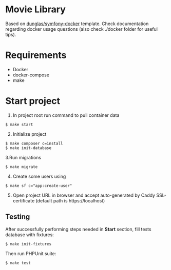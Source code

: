 # Movie Library

Based on [dunglas/symfony-docker](https://github.com/dunglas/symfony-docker) template. Check documentation regarding
docker usage questions (also check ./docker folder for useful tips).

# Requirements

* Docker
* docker-compose
* make

# Start project

1. In project root run command to pull container data

```shell
$ make start
```

2. Initialize project

```shell
$ make composer c=install
$ make init-database
```

3.Run migrations

```shell
$ make migrate
```

4. Create some users using

```shell
$ make sf c="app:create-user"
```

5. Open project URL in browser and accept auto-generated by Caddy SSL-certificate (default path is https://localhost)

## Testing

After successfully performing steps needed in **Start** section, fill tests database with fixtures:

```shell
$ make init-fixtures
```

Then run PHPUnit suite:

```shell
$ make test
```
